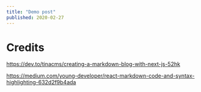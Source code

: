```yaml
---
title: "Demo post"
published: 2020-02-27
---
```

# Credits

https://dev.to/tinacms/creating-a-markdown-blog-with-next-js-52hk

https://medium.com/young-developer/react-markdown-code-and-syntax-highlighting-632d2f9b4ada
